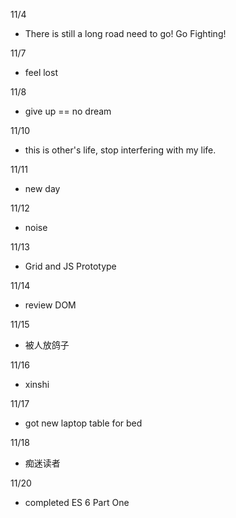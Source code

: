 11/4

- There is still a long road need to go! Go Fighting!

11/7

- feel lost

11/8

- give up == no dream

11/10

- this is other's life, stop interfering with my life.

11/11

- new day

11/12

- noise

11/13

- Grid and JS Prototype

11/14

- review DOM

11/15

- 被人放鸽子

11/16

- xinshi

11/17

- got new laptop table for bed

11/18

- 痴迷读者

11/20

- completed ES 6 Part One
